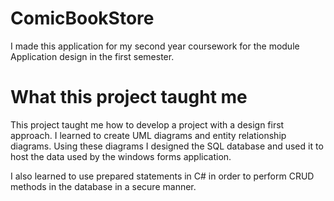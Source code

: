 
# ComicBookStore

I made this application for my second year coursework for the module Application design in the first semester.

# What this project taught me

This project taught me how to develop a project with a design first approach. I learned to create UML diagrams and entity relationship diagrams. Using these diagrams I designed the SQL database and used it to host the data used by the windows forms application.

 I also learned to use prepared statements in C# in order to perform CRUD methods in the database in a secure manner.

